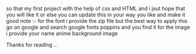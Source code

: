 so that my first project with the help of css and HTML and i jsut hope that you will like it or else you can update this in your way you like and make it good 
note :- for the font i provide the zip file but the best way to apply this go on google and search google fonts poppins and you find it 
for the image i provide your name anime background image 

Thanks for reading .. 

